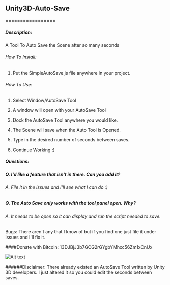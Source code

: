 ## Unity3D-Auto-Save
=================

##### Description:
A Tool To Auto Save the Scene after so many seconds

###### How To Install:
1. Put the SimpleAutoSave.js file anywhere in your project. 

###### How To Use: 
1. Select Window/AutoSave Tool

2. A window will open with your AutoSave Tool

3. Dock the AutoSave Tool anywhere you would like. 

4. The Scene will save when the Auto Tool is Opened.

5. Type in the desired number of seconds between saves.

6. Continue Working :) 

##### Questions: 

##### Q. I'd like a feature that isn't in there. Can you add it?
###### A. File it in the issues and I'll see what I can do :) 

##### Q. The Auto Save only works with the tool panel open. Why? 
###### A. It needs to be open so it can display and run the script needed to save. 

Bugs:
There aren't any that I know of but if you find one just file it under issues and I'll fix it. 


####Donate with Bitcoin: 13DJBjJ3b7GCG2rGYgbYMhxc56Zm1xCnUx

![Alt text](http://i.imgur.com/vu0NwGd.png "Bitcoin QR Code")

######Disclaimer: 
There already existed an AutoSave Tool written by Unity 3D developers. I just altered it so you could edit the seconds between saves. 
